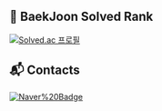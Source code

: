 ## 🏅 BaekJoon Solved Rank
[![Solved.ac
프로필](http://mazassumnida.wtf/api/v2/generate_badge?boj=rlawngjs0313)](https://solved.ac/rlawngjs0313)
## 📬 Contacts
[![Naver%20Badge](https://img.shields.io/badge/Naver-03C75A?style=flat-square&logo=Naver&logoColor=white&link=mailto:juheon0313@naver.com)](mailto:juheon0313@naver.com)
